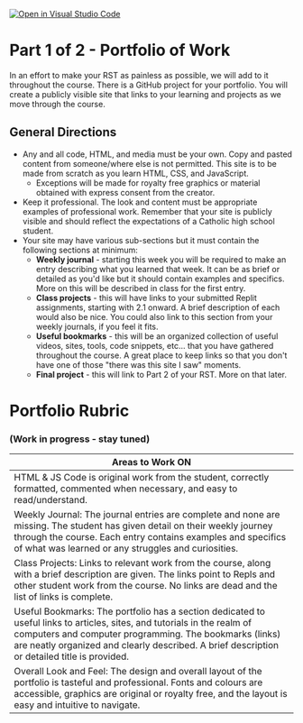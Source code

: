 [![Open in Visual Studio Code](https://classroom.github.com/assets/open-in-vscode-718a45dd9cf7e7f842a935f5ebbe5719a5e09af4491e668f4dbf3b35d5cca122.svg)](https://classroom.github.com/online_ide?assignment_repo_id=13824507&assignment_repo_type=AssignmentRepo)
# Part 1 of 2 - Portfolio of Work
In an effort to make your RST as painless as possible, we will add to it throughout the course. There is a GitHub project for your portfolio. You will create a publicly visible site that links to your learning and projects as we move through the course.

## General Directions
- Any and all code, HTML, and media must be your own. Copy and pasted content from someone/where else is not permitted. This site is to be made from scratch as you learn HTML, CSS, and JavaScript.
  - Exceptions will be made for royalty free graphics or material obtained with express consent from the creator.
- Keep it professional. The look and content must be appropriate examples of professional work. Remember that your site is publicly visible and should reflect the expectations of a Catholic high school student. 
- Your site may have various sub-sections but it must contain the following sections at minimum:
  - **Weekly journal** - starting this week you will be required to make an entry describing what you learned that week. It can be as brief or detailed as you'd like but it should contain examples and specifics. More on this will be described in class for the first entry.
  - **Class projects** - this will have links to your submitted Replit assignments, starting with 2.1 onward. A brief description of each would also be nice. You could also link to this section from your weekly journals, if you feel it fits. 
  - **Useful bookmarks** - this will be an organized collection of useful videos, sites, tools, code snippets, etc... that you have gathered throughout the course. A great place to keep links so that you don't have one of those "there was this site I saw" moments.
  - **Final project** - this will link to Part 2 of your RST. More on that later.

# Portfolio Rubric
### (Work in progress - stay tuned)

<table>
<thead>
  <tr>
    <th>Areas to Work ON</th>
  </tr>
</thead>
<tbody>
  <tr>
    <td>HTML &amp; JS Code is original work from the student, correctly formatted, commented when necessary, and easy to read/understand.</td>

  </tr>
  <tr>
    <td>Weekly Journal: The journal entries are complete and none are missing. The student has given detail on their weekly journey through the course. Each entry contains examples and specifics of what was learned or any struggles and curiosities.</td>

  </tr>
  <tr>
    <td>Class Projects: Links to relevant work from the course, along with a brief description are given. The links point to Repls and other student work from the course. No links are dead and the list of links is complete.</td>

  </tr>
  <tr>
    <td>Useful Bookmarks: The portfolio has a section dedicated to useful links to articles, sites, and tutorials in the realm of computers and computer programming. The bookmarks (links) are neatly organized and clearly described. A brief description or detailed title is provided.</td>
  </tr>
  <tr>
    <td>Overall Look and Feel: The design and overall layout of the portfolio is tasteful and professional. Fonts and colours are accessible, graphics are original or royalty free, and the layout is easy and intuitive to navigate.</td>

  </tr>
</tbody>
</table>
